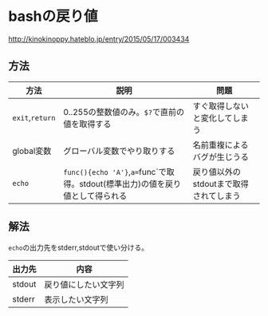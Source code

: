 ﻿# bashの戻り値

http://kinokinoppy.hateblo.jp/entry/2015/05/17/003434

## 方法

方法|説明|問題
----|----|----
`exit`,`return`|0..255の整数値のみ。`$?`で直前の値を取得する|すぐ取得しないと変化してしまう
global変数|グローバル変数でやり取りする|名前重複によるバグが生じうる
`echo`|`func(){echo 'A'}`,`a=`func`で取得。stdout(標準出力)の値を戻り値として得られる|戻り値以外のstdoutまで取得されてしまう

## 解法

`echo`の出力先をstderr,stdoutで使い分ける。

出力先|内容
------|----
stdout|戻り値にしたい文字列|`echo "戻り値にしたい文字列"`
stderr|表示したい文字列|`echo "表示したい文字列" 1>&2`


